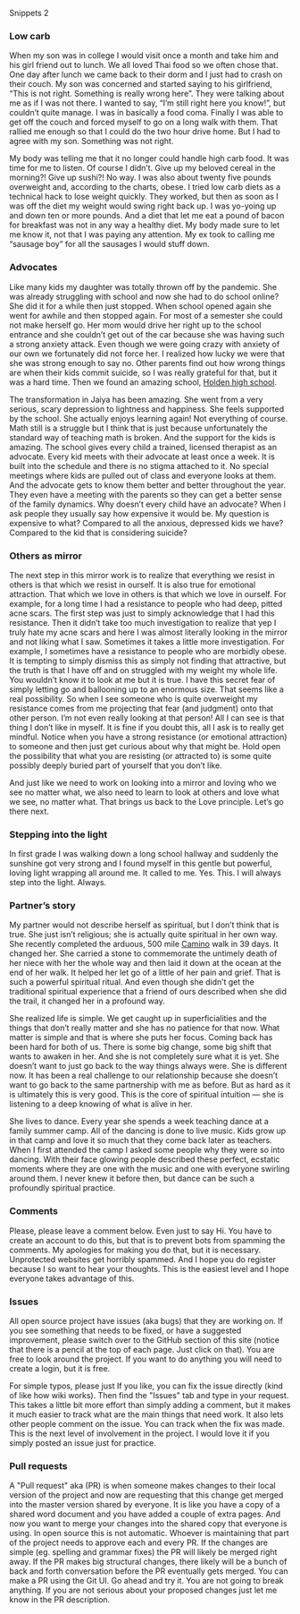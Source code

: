 Snippets 2

### Low carb

When my son was in college I would visit once a month and take him and his girl friend out to lunch. We all loved Thai food so we often chose that. One day after lunch we came back to their dorm and I just had to crash on their couch. My son was concerned and started saying to his girlfriend, “This is not right. Something is really wrong here”. They were talking about me as if I was not there. I wanted to say, “I’m still right here you know!”, but couldn’t quite manage. I was in basically a food coma. Finally I was able to get off the couch and forced myself to go on a long walk with them. That rallied me enough so that I could do the two hour drive home. But I had to agree with my son. Something was not right.

My body was telling me that it no longer could handle high carb food. It was time for me to listen. Of course I didn’t. Give up my beloved cereal in the morning?! Give up sushi?! No way. I was also about  twenty five pounds overweight and, according to the charts, obese. I tried low carb diets as a technical hack to lose weight quickly. They worked, but then as soon as I was off the diet my weight would swing right back up. I was yo-yoing up and down ten or more pounds.  And a diet that let me eat a pound of bacon for breakfast was not in any way a healthy diet. My body made sure to let me know it, not that I was paying any attention. My ex took to calling me “sausage boy” for all the sausages I would stuff down.

### Advocates
Like many kids my daughter was totally thrown off by the pandemic. She was already struggling with school and now she had to do school online? She did it for a while then just stopped. When school opened again she went for awhile and then stopped again. For most of a semester she could not make herself go. Her mom would drive her right up to the school entrance and she couldn’t get out of the car because she was having such a strong anxiety attack. Even though we were going crazy with anxiety of our own we fortunately did not force her. I realized how lucky we were that she was strong enough to say no. Other parents find out how wrong things are when their kids commit suicide, so I was really grateful for that, but it was a hard time. Then we found an amazing school, [Holden high school][1].  

The transformation in Jaiya has been amazing. She went from a very serious, scary depression to  lightness and happiness. She feels supported by the school. She actually enjoys learning again! Not everything of course. Math still is a struggle but I think that is just because unfortunately the standard way of teaching math is broken. And the support for the kids is amazing. The school gives every child a trained, licensed therapist as an advocate. Every kid meets with their advocate at least once a week. It is built into the schedule and there is no stigma attached to it. No special meetings where kids are pulled out of class and everyone looks at them. And the advocate gets to know them better and better throughout the year. They even have a meeting with the parents so they can get a better sense of the family dynamics. Why doesn’t every child have an advocate? When I ask people they usually say how expensive it would be. My question is expensive to what? Compared to all the anxious, depressed kids we have? Compared to the kid that is considering suicide? 

### Others as mirror

The next step in this mirror work is to realize that everything we resist in others is that which we resist in ourself. It is also true for emotional attraction. That which we love in others is that which we love in ourself. For example, for a long time I had a resistance to people who had deep, pitted acne scars. The first step was just to simply acknowledge that I had this resistance. Then it didn’t take too much investigation to realize that yep I truly hate my acne scars and here I was almost literally looking in the mirror and not liking what I saw. Sometimes it takes a little more investigation. For example, I sometimes have a resistance to people who are morbidly obese.  It is tempting to simply dismiss this as simply not finding that attractive, but the truth is that I have off and on struggled with my weight my whole life. You wouldn’t know it to look at me but it is true. I have this secret fear of simply letting go and ballooning up to an enormous size. That seems like a real possibility. So when I see someone who is quite overweight my resistance comes from me projecting that fear (and judgment) onto that other person. I’m not even really looking at that person!  All I can see is that thing I don’t like in myself. It is fine if you doubt this, all I ask is to really get mindful. Notice when you have a strong resistance (or emotional attraction) to someone and then just get curious about why that might be. Hold open the possibility that what you are resisting (or attracted to) is some quite possibly deeply buried part of yourself that you don’t like.

And just like we need to work on looking into a mirror and loving who we see no matter what, we also need to learn to look at others and love what we see, no matter what. That brings us back to the Love principle. Let’s go there next.

### Stepping into the light

In first grade I was walking down a long school hallway and suddenly the sunshine got very strong and I found myself in this gentle but powerful, loving light wrapping all around me. It called to me. Yes. This. I will always step into the light. Always. 

### Partner’s story

My partner would not describe herself as spiritual, but I don’t think that is true. She just isn’t religious; she is actually quite spiritual in her own way. She recently completed the arduous, 500 mile [Camino][2] walk in 39 days. It changed her. She carried a stone to commemorate the untimely death of her niece with her the whole way and then laid it down at the ocean at the end of her walk. It helped her let go of a little of her pain and grief. That is such a powerful spiritual ritual. And even though she didn’t get the traditional spiritual experience that a friend of ours described when she did the trail, it changed her in a profound way.

She realized life is simple. We get caught up in superficialities and the things that don’t really matter and she has no patience for that now. What matter is simple and that is where she puts her focus. Coming back has been hard for both of us. There is some big change, some big shift that wants to awaken in her. And she is not completely sure what it is yet. She doesn’t want to just go back to the way things always were. She is different now. It has been a real challenge to our relationship because she doesn’t want to go back to the same partnership with me as before. But as hard as it is ultimately this is very good. This is the core of spiritual intuition — she is listening to a deep knowing of what is alive in her.

She lives to dance. Every year she spends a week teaching dance at a family summer camp. All of the dancing is done to live music. Kids grow up in that camp and love it so much that they come back later as teachers. When I first attended the camp I asked some people why they were so into dancing. With their face glowing people described these perfect, ecstatic moments where they are one with the music and one with everyone swirling around them. I never knew it before then, but dance can be such a profoundly spiritual practice.

### Comments

Please, please leave a comment below. Even just to say Hi. You have to create an account to do this, but that is to prevent bots from spamming the comments. My apologies for making you do that, but it is necessary. Unprotected websites get horribly spammed. And I hope you do register because I so want to hear your thoughts. This is the easiest level and I hope everyone takes advantage of this.

### Issues

All open source project have issues (aka bugs) that they are working on. If you see something that needs to be fixed, or have a suggested improvement, please switch over to the GitHub section of this site (notice that there is a pencil at the top of each page. Just click on that). You are free to look around the project. If you want to do anything you will need to create a login, but it is free.

For simple typos, please just 
If you like, you can fix the issue directly (kind of like how wiki works). Then find the "Issues" tab and type in your request. This takes a little bit more effort than simply adding a comment, but it makes it much easier to track what are the main things that need work. It also lets other people comment on the issue. You can track when the fix was made. This is the next level of involvement in the project. I would love it if you simply posted an issue just for practice.

### Pull requests

A "Pull request" aka (PR) is when someone makes changes to their local version of the project and now are requesting that this change get merged into the master version shared by everyone. It is like you have a copy of a shared word document and you have added a couple of extra pages. And now you want to merge your changes into the shared copy that everyone is using. In open source this is not automatic. Whoever is maintaining that part of the project needs to approve each and every PR. If the changes are simple (eg. spelling and grammar fixes) the PR will likely be merged right away. If the PR makes big structural changes, there likely will be a bunch of back and forth conversation before the PR eventually gets merged. You can make a PR using the Git UI. Go ahead and try it. You are not going to break anything. If you are not serious about your proposed changes just let me know in the PR description.


[1]:	https://holdenhigh.org/
[2]:	https://en.wikipedia.org/wiki/Camino_de_Santiago